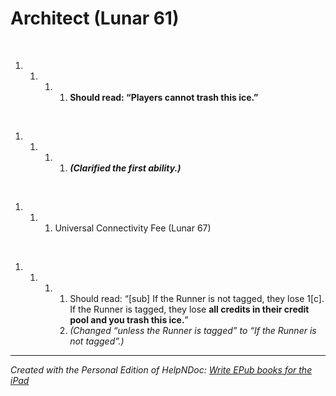 # Architect (Lunar 61)

&nbsp;

1. &nbsp;
   1. &nbsp;
      1. &nbsp;
         1. **Should read: “Players cannot trash this ice.”**

&nbsp;

1. &nbsp;
   1. &nbsp;
      1. &nbsp;
         1. ***(Clarified the first ability.)***

&nbsp;

1. &nbsp;
   1. &nbsp;
      1. Universal Connectivity Fee (Lunar 67)

&nbsp;

1. &nbsp;
   1. &nbsp;
      1. &nbsp;
         1. Should read: “\[sub\] If the Runner is not tagged, they lose 1\[c\]. If the Runner is tagged, they lose **all credits in their credit pool and you trash this ice.**”
         1. *(Changed “unless the Runner is tagged” to “If the Runner is not tagged”.)*


***
_Created with the Personal Edition of HelpNDoc: [Write EPub books for the iPad](<https://www.helpndoc.com/create-epub-ebooks>)_
